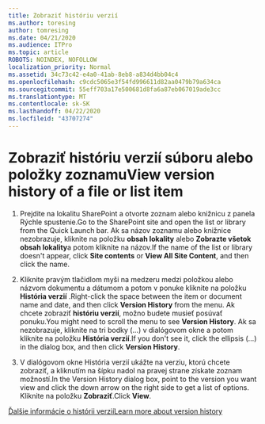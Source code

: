 ```yaml
---
title: Zobraziť históriu verzií
ms.author: toresing
author: tomresing
ms.date: 04/21/2020
ms.audience: ITPro
ms.topic: article
ROBOTS: NOINDEX, NOFOLLOW
localization_priority: Normal
ms.assetid: 34c73c42-e4a0-41ab-8eb8-a834d4bb04c4
ms.openlocfilehash: c9cdc5065e3f54fd996611d82aa0479b79a634ca
ms.sourcegitcommit: 55eff703a17e500681d8fa6a87eb067019ade3cc
ms.translationtype: MT
ms.contentlocale: sk-SK
ms.lasthandoff: 04/22/2020
ms.locfileid: "43707274"
---
```

# <a name="view-version-history-of-a-file-or-list-item"></a><span data-ttu-id="544c9-102">Zobraziť históriu verzií súboru alebo položky zoznamu</span><span class="sxs-lookup"><span data-stu-id="544c9-102">View version history of a file or list item</span></span>

1. <span data-ttu-id="544c9-103">Prejdite na lokalitu SharePoint a otvorte zoznam alebo knižnicu z panela Rýchle spustenie.</span><span class="sxs-lookup"><span data-stu-id="544c9-103">Go to the SharePoint site and open the list or library from the Quick Launch bar.</span></span> <span data-ttu-id="544c9-104">Ak sa názov zoznamu alebo knižnice nezobrazuje, kliknite na položku **obsah lokality** alebo **Zobrazte všetok obsah lokality**a potom kliknite na názov.</span><span class="sxs-lookup"><span data-stu-id="544c9-104">If the name of the list or library doesn't appear, click **Site contents** or **View All Site Content**, and then click the name.</span></span>
    
2. <span data-ttu-id="544c9-105">Kliknite pravým tlačidlom myši na medzeru medzi položkou alebo názvom dokumentu a dátumom a potom v ponuke kliknite na položku **História verzií** .</span><span class="sxs-lookup"><span data-stu-id="544c9-105">Right-click the space between the item or document name and date, and then click **Version History** from the menu.</span></span> <span data-ttu-id="544c9-106">Ak chcete zobraziť **históriu verzií**, možno budete musieť posúvať ponuku.</span><span class="sxs-lookup"><span data-stu-id="544c9-106">You might need to scroll the menu to see **Version History**.</span></span> <span data-ttu-id="544c9-107">Ak sa nezobrazuje, kliknite na tri bodky (...) v dialógovom okne a potom kliknite na položku **História verzií**.</span><span class="sxs-lookup"><span data-stu-id="544c9-107">If you don't see it, click the ellipsis (...) in the dialog box, and then click **Version History**.</span></span>
    
3. <span data-ttu-id="544c9-108">V dialógovom okne História verzií ukážte na verziu, ktorú chcete zobraziť, a kliknutím na šípku nadol na pravej strane získate zoznam možností.</span><span class="sxs-lookup"><span data-stu-id="544c9-108">In the Version History dialog box, point to the version you want view and click the down arrow on the right side to get a list of options.</span></span> <span data-ttu-id="544c9-109">Kliknite na položku **Zobraziť**.</span><span class="sxs-lookup"><span data-stu-id="544c9-109">Click **View**.</span></span>
    
[<span data-ttu-id="544c9-110">Ďalšie informácie o histórii verzií</span><span class="sxs-lookup"><span data-stu-id="544c9-110">Learn more about version history</span></span>](https://go.microsoft.com/fwlink/?linkid=875709)
  

